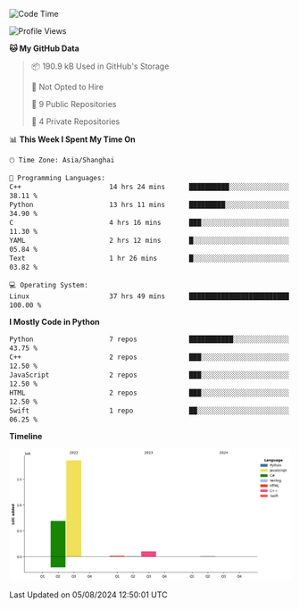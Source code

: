 <!--START_SECTION:waka-->
![Code Time](http://img.shields.io/badge/Code%20Time-53%20hrs%2012%20mins-blue)

![Profile Views](http://img.shields.io/badge/Profile%20Views-57-blue)

**🐱 My GitHub Data** 

> 📦 190.9 kB Used in GitHub's Storage 
 > 
> 🚫 Not Opted to Hire
 > 
> 📜 9 Public Repositories 
 > 
> 🔑 4 Private Repositories 
 > 
📊 **This Week I Spent My Time On** 

```text
🕑︎ Time Zone: Asia/Shanghai

💬 Programming Languages: 
C++                      14 hrs 24 mins      ██████████░░░░░░░░░░░░░░░   38.11 % 
Python                   13 hrs 11 mins      █████████░░░░░░░░░░░░░░░░   34.90 % 
C                        4 hrs 16 mins       ███░░░░░░░░░░░░░░░░░░░░░░   11.30 % 
YAML                     2 hrs 12 mins       █░░░░░░░░░░░░░░░░░░░░░░░░   05.84 % 
Text                     1 hr 26 mins        █░░░░░░░░░░░░░░░░░░░░░░░░   03.82 % 

💻 Operating System: 
Linux                    37 hrs 49 mins      █████████████████████████   100.00 % 
```

**I Mostly Code in Python** 

```text
Python                   7 repos             ███████████░░░░░░░░░░░░░░   43.75 % 
C++                      2 repos             ███░░░░░░░░░░░░░░░░░░░░░░   12.50 % 
JavaScript               2 repos             ███░░░░░░░░░░░░░░░░░░░░░░   12.50 % 
HTML                     2 repos             ███░░░░░░░░░░░░░░░░░░░░░░   12.50 % 
Swift                    1 repo              ██░░░░░░░░░░░░░░░░░░░░░░░   06.25 % 
```



**Timeline**

![Lines of Code chart](https://raw.githubusercontent.com/venite-xjc/venite-xjc/main/assets/bar_graph.png)


 Last Updated on 05/08/2024 12:50:01 UTC
<!--END_SECTION:waka-->